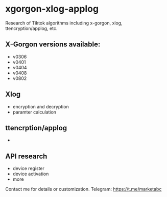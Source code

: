# xgorgon-xlog-applog
Research of Tiktok algorithms including x-gorgon, xlog, ttencryption/applog, etc.

## X-Gorgon versions available:
* v0306
* v0401
* v0404
* v0408
* v0802

## Xlog
* encryption and decryption
* paramter calculation

## ttencrption/applog
* 


## API research
* device register
* device activation
* more 


Contact me for details or customization.
Telegram: https://t.me/marketabc



